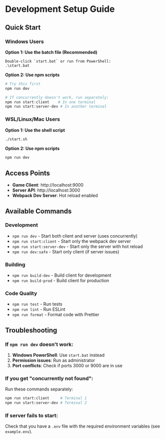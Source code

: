 # Development Setup Guide

## Quick Start

### Windows Users
**Option 1: Use the batch file (Recommended)**
```
Double-click `start.bat` or run from PowerShell:
.\start.bat
```

**Option 2: Use npm scripts**
```powershell
# Try this first
npm run dev

# If concurrently doesn't work, run separately:
npm run start:client    # In one terminal
npm run start:server-dev # In another terminal
```

### WSL/Linux/Mac Users
**Option 1: Use the shell script**
```bash
./start.sh
```

**Option 2: Use npm scripts**
```bash
npm run dev
```

## Access Points
- **Game Client**: http://localhost:9000
- **Server API**: http://localhost:3000
- **Webpack Dev Server**: Hot reload enabled

## Available Commands

### Development
- `npm run dev` - Start both client and server (uses concurrently)
- `npm run start:client` - Start only the webpack dev server
- `npm run start:server-dev` - Start only the server with hot reload
- `npm run dev:safe` - Start only client (if server issues)

### Building
- `npm run build-dev` - Build client for development
- `npm run build-prod` - Build client for production

### Code Quality
- `npm run test` - Run tests
- `npm run lint` - Run ESLint
- `npm run format` - Format code with Prettier

## Troubleshooting

### If `npm run dev` doesn't work:
1. **Windows PowerShell**: Use `start.bat` instead
2. **Permission issues**: Run as administrator
3. **Port conflicts**: Check if ports 3000 or 9000 are in use

### If you get "concurrently not found":
Run these commands separately:
```bash
npm run start:client     # Terminal 1
npm run start:server-dev # Terminal 2
```

### If server fails to start:
Check that you have a `.env` file with the required environment variables (see `example.env`).